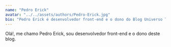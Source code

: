 ```yaml
---
name: "Pedro Erick"
avatar: "../../assets/authors/Pedro-Erick.jpg"
bio: "Pedro Erick é desenvolvedor front-end e o dono do Blog Universo Temático."
---
```


Olá!, me chamo Pedro Erick, sou desenvolvedor front-end e o dono deste blog.
